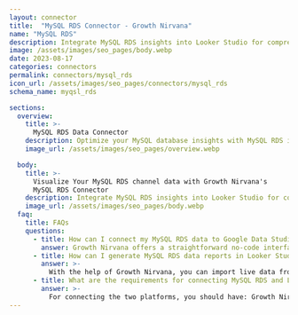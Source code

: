 ```yaml
---
layout: connector
title:  "MySQL RDS Connector - Growth Nirvana"
name: "MySQL RDS"
description: Integrate MySQL RDS insights into Looker Studio for comprehensive database analytics that guide your database management strategies.
image: /assets/images/seo_pages/body.webp
date: 2023-08-17
categories: connectors
permalink: connectors/mysql_rds
icon_url: /assets/images/seo_pages/connectors/mysql_rds
schema_name: myqsl_rds

sections:
  overview:
    title: >-
      MySQL RDS Data Connector
    description: Optimize your MySQL database insights with MySQL RDS integration. Seamlessly merge MySQL database data from RDS with Looker Studio's analytical capabilities, unlocking insights that drive database performance, optimization strategies, and operational excellence.
    image_url: /assets/images/seo_pages/overview.webp

  body:
    title: >-
      Visualize Your MySQL RDS channel data with Growth Nirvana's
      MySQL RDS Connector
    description: Integrate MySQL RDS insights into Looker Studio for comprehensive database analytics that guide your database management strategies.
    image_url: /assets/images/seo_pages/body.webp
  faq:
    title: FAQs
    questions:
      - title: How can I connect my MySQL RDS data to Google Data Studio/Looker Studio?
        answer: Growth Nirvana offers a straightforward no-code interface to connect to MySQL RDS data sources.
      - title: How can I generate MySQL RDS data reports in Looker Studio?
        answer: >-
          With the help of Growth Nirvana, you can import live data from MySQL RDS into Looker Studio. These data can be viewed in charts, tables, and dashboards to generate branded reports that can be shared instantly.
      - title: What are the requirements for connecting MySQL RDS and Looker Studio?
        answer: >-
          For connecting the two platforms, you should have: Growth Nirvana Account and MySQL RDS Ads Account
---
```

